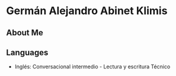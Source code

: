 # Germán Alejandro Abinet Klimis

## About Me

## Languages
- Inglés: Conversacional intermedio - Lectura y escritura Técnico



